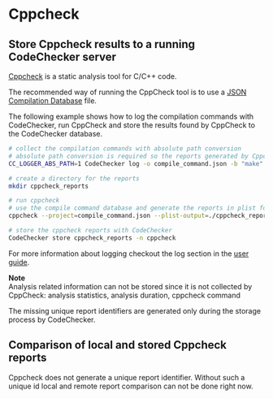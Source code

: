 # Cppcheck

## Store Cppcheck results to a running CodeChecker server

[Cppcheck](http://cppcheck.sourceforge.net/) is a static analysis tool for C/C++ code.

The recommended way of running the CppCheck tool is to use a [JSON Compilation
Database](https://clang.llvm.org/docs/JSONCompilationDatabase.html) file.

The following example shows how to log the compilation commands with
CodeChecker, run CppCheck and store the results found by CppCheck to the
CodeChecker database.

```sh
# collect the compilation commands with absolute path conversion
# absolute path conversion is required so the reports generated by Cppcheck can be stored
CC_LOGGER_ABS_PATH=1 CodeChecker log -o compile_command.json -b "make"

# create a directory for the reports
mkdir cppcheck_reports

# run cppcheck
# use the compile command database and generate the reports in plist format
cppcheck --project=compile_command.json --plist-output=./cppcheck_reports

# store the cppcheck reports with CodeChecker
CodeChecker store cppcheck_reports -n cppcheck
```

For more information about logging checkout the log section in the [user
guide](user_guide.md).

**Note**  
Analysis related information can not be stored since it is not collected by CppCheck:
analysis statistics, analysis duration, cppcheck command

The missing unique report identifiers are generated only during the storage process
by CodeChecker.


## Comparison of local and stored Cppcheck reports

Cppcheck does not generate a unique report identifier. Without such a unique id
local and remote report comparison can not be done right now.
